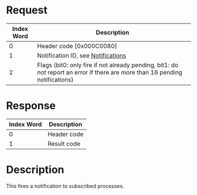 # Request

| Index Word | Description                                                                                                                    |
|------------|--------------------------------------------------------------------------------------------------------------------------------|
| 0          | Header code \[0x000C0080\]                                                                                                     |
| 1          | Notification ID, see [Notifications](Services#Notifications "wikilink")                                                        |
| 2          | Flags (bit0: only fire if not already pending, bit1: do *not* report an error if there are more than 16 pending notifications) |

# Response

| Index Word | Description |
|------------|-------------|
| 0          | Header code |
| 1          | Result code |

# Description

This fires a notification to subscribed processes.